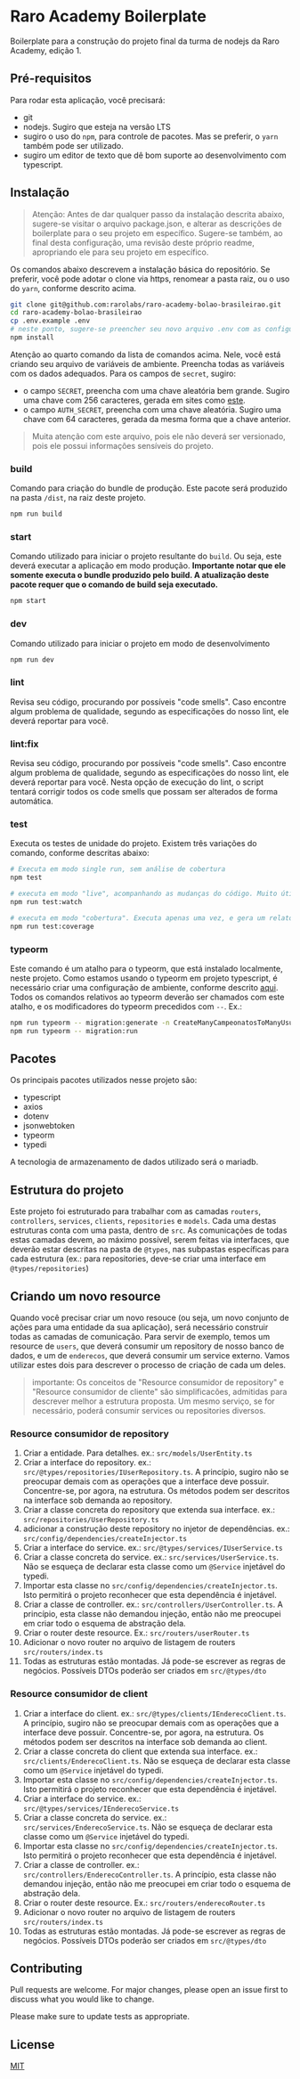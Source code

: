 # Raro Academy Boilerplate

Boilerplate para a construção do projeto final da turma de nodejs da Raro Academy, edição 1.

## Pré-requisitos

Para rodar esta aplicação, você precisará:

- git
- nodejs. Sugiro que esteja na versão LTS
- sugiro o uso do `npm`, para controle de pacotes. Mas se preferir, o `yarn` também pode ser utilizado.
- sugiro um editor de texto que dê bom suporte ao desenvolvimento com typescript.

## Instalação

> Atenção: Antes de dar qualquer passo da instalação descrita abaixo, sugere-se visitar o arquivo package.json, e alterar as descrições de boilerplate para o seu projeto em específico. Sugere-se também, ao final desta configuração, uma revisão deste próprio readme, apropriando ele para seu projeto em específico.

Os comandos abaixo descrevem a instalação básica do repositório. Se preferir, você pode adotar o clone via https, renomear a pasta raiz, ou o uso do `yarn`, conforme descrito acima.

```bash
git clone git@github.com:rarolabs/raro-academy-bolao-brasileirao.git
cd raro-academy-bolao-brasileirao
cp .env.example .env
# neste ponto, sugere-se preencher seu novo arquivo .env com as configurações do seu projeto
npm install
```

Atenção ao quarto comando da lista de comandos acima. Nele, você está criando seu arquivo de variáveis de ambiente. Preencha todas as variáveis com os dados adequados. Para os campos de `secret`, sugiro:
- o campo `SECRET`, preencha com uma chave aleatória bem grande. Sugiro uma chave com 256 caracteres, gerada em sites como [este](https://passwordsgenerator.net/).
- o campo `AUTH_SECRET`, preencha com uma chave aleatória. Sugiro uma chave com 64 caracteres, gerada da mesma forma que a chave anterior.
> Muita atenção com este arquivo, pois ele não deverá ser versionado, pois ele possui informações sensíveis do projeto.

### build
Comando para criação do bundle de produção. Este pacote será produzido na pasta `/dist`, na raiz deste projeto.

```bash
npm run build
```

### start
Comando utilizado para iniciar o projeto resultante do `build`. Ou seja, este deverá executar a aplicação em modo produção. **Importante notar que ele somente executa o bundle produzido pelo build. A atualização deste pacote requer que o comando de build seja executado.**

```bash
npm start
```

### dev
Comando utilizado para iniciar o projeto em modo de desenvolvimento

```bash
npm run dev
```

### lint
Revisa seu código, procurando por possíveis "code smells". Caso encontre algum problema de qualidade, segundo as especificações do nosso lint, ele deverá reportar para você.

### lint:fix
Revisa seu código, procurando por possíveis "code smells". Caso encontre algum problema de qualidade, segundo as especificações do nosso lint, ele deverá reportar para você. Nesta opção de execução do lint, o script tentará corrigir todos os code smells que possam ser alterados de forma automática.

### test
Executa os testes de unidade do projeto. Existem três variações do comando, conforme descritas abaixo:

```bash
# Executa em modo single run, sem análise de cobertura
npm test

# executa em modo "live", acompanhando as mudanças do código. Muito útil em modo de desenvolvimento
npm run test:watch

# executa em modo "cobertura". Executa apenas uma vez, e gera um relatório de cobertura em testes de unidade do seu projeto
npm run test:coverage
```

### typeorm
Este comando é um atalho para o typeorm, que está instalado localmente, neste projeto. Como estamos usando o typeorm em projeto typescript, é necessário criar uma configuração de ambiente, conforme descrito [aqui](https://stackoverflow.com/a/61119284/3135441). Todos os comandos relativos ao typeorm deverão ser chamados com este atalho, e os modificadores do typeorm precedidos com `--`.
Ex.:

```bash
npm run typeorm -- migration:generate -n CreateManyCampeonatosToManyUsuarios
npm run typeorm -- migration:run
```

## Pacotes
Os principais pacotes utilizados nesse projeto são:
- typescript
- axios
- dotenv
- jsonwebtoken
- typeorm
- typedi

A tecnologia de armazenamento de dados utilizado será o mariadb.

## Estrutura do projeto

Este projeto foi estruturado para trabalhar com as camadas `routers`, `controllers`, `services`, `clients`, `repositories` e `models`. Cada uma destas estruturas conta com uma pasta, dentro de `src`. As comunicações de todas estas camadas devem, ao máximo possível, serem feitas via interfaces, que deverão estar descritas na pasta de `@types`, nas subpastas específicas para cada estrutura (ex.: para repositories, deve-se criar uma interface em `@types/repositories`)

## Criando um novo resource
Quando você precisar criar um novo resouce (ou seja, um novo conjunto de ações para uma entidade da sua aplicação), será necessário construir todas as camadas de comunicação. Para servir de exemplo, temos um resource de `users`, que deverá consumir um repository de nosso banco de dados, e um de `enderecos`, que deverá consumir um service externo. Vamos utilizar estes dois para descrever o processo de criação de cada um deles.

> importante: Os conceitos de "Resource consumidor de repository" e "Resource consumidor de cliente" são simplificacões, admitidas para descrever melhor a estrutura proposta. Um mesmo serviço, se for necessário, poderá consumir services ou repositories diversos.

### Resource consumidor de repository

1. Criar a entidade. Para detalhes. ex.: `src/models/UserEntity.ts`
1. Criar a interface do repository. ex.: `src/@types/repositories/IUserRepository.ts`. A princípio, sugiro não se preocupar demais com as operações que a interface deve possuir. Concentre-se, por agora, na estrutura. Os métodos podem ser descritos na interface sob demanda ao repository.
1. Criar a classe concreta do repository que extenda sua interface. ex.: `src/repositories/UserRepository.ts`
1. adicionar a construção deste repository no injetor de dependências. ex.: `src/config/dependencies/createInjector.ts`
1. Criar a interface do service. ex.: `src/@types/services/IUserService.ts`
1. Criar a classe concreta do service. ex.: `src/services/UserService.ts`. Não se esqueça de declarar esta classe como um `@Service` injetável do typedi.
1. Importar esta classe no `src/config/dependencies/createInjector.ts`. Isto permitirá o projeto reconhecer que esta dependência é injetável.
1. Criar a classe de controller. ex.: `src/controllers/UserController.ts`. A princípio, esta classe não demandou injeção, então não me preocupei em criar todo o esquema de abstração dela.
1. Criar o router deste resource. Ex.: `src/routers/userRouter.ts`
1. Adicionar o novo router no arquivo de listagem de routers `src/routers/index.ts`
1. Todas as estruturas estão montadas. Já pode-se escrever as regras de negócios. Possíveis DTOs poderão ser criados em `src/@types/dto`

### Resource consumidor de client
1. Criar a interface do client. ex.: `src/@types/clients/IEnderecoClient.ts`. A princípio, sugiro não se preocupar demais com as operações que a interface deve possuir. Concentre-se, por agora, na estrutura. Os métodos podem ser descritos na interface sob demanda ao client.
1. Criar a classe concreta do client que extenda sua interface. ex.: `src/clients/EnderecoClient.ts`. Não se esqueça de declarar esta classe como um `@Service` injetável do typedi.
1. Importar esta classe no `src/config/dependencies/createInjector.ts`. Isto permitirá o projeto reconhecer que esta dependência é injetável.
1. Criar a interface do service. ex.: `src/@types/services/IEnderecoService.ts`
1. Criar a classe concreta do service. ex.: `src/services/EnderecoService.ts`. Não se esqueça de declarar esta classe como um `@Service` injetável do typedi.
1. Importar esta classe no `src/config/dependencies/createInjector.ts`. Isto permitirá o projeto reconhecer que esta dependência é injetável.
1. Criar a classe de controller. ex.: `src/controllers/EnderecoController.ts`. A princípio, esta classe não demandou injeção, então não me preocupei em criar todo o esquema de abstração dela.
1. Criar o router deste resource. Ex.: `src/routers/enderecoRouter.ts`
1. Adicionar o novo router no arquivo de listagem de routers `src/routers/index.ts`
1. Todas as estruturas estão montadas. Já pode-se escrever as regras de negócios. Possíveis DTOs poderão ser criados em `src/@types/dto`

## Contributing
Pull requests are welcome. For major changes, please open an issue first to discuss what you would like to change.

Please make sure to update tests as appropriate.

## License
[MIT](https://choosealicense.com/licenses/mit/)
